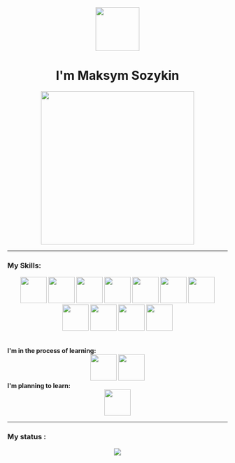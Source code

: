 <div align="center">
<img src="https://i.giphy.com/media/v1.Y2lkPTc5MGI3NjExMTMxZW45MjRranVsbGduYmxuZW0zODI1MWh1d3Nqd2FlbGlsYjFmZyZlcD12MV9pbnRlcm5hbF9naWZfYnlfaWQmY3Q9dHM/qUABlXKRRvfQobzIXp/giphy.gif" width="100px" > <br>
<h1>I'm Maksym Sozykin</h1>
</div>

<div align="center"><img src="https://media.giphy.com/media/wLNuW1tCKRiPmDV5Y4/giphy.gif?cid=ecf05e47nz7m7azjjitcj1bzv6hb6mefjpqs5u4q31vdccx0&ep=v1_gifs_related&rid=giphy.gif&ct=g" width="350px"></div>

---

### My Skills:
<div align="center">
<img src="https://github.com/user-attachments/assets/10fb47fc-a4cd-471b-bf7c-15ba76144bc6" width="60px">
<img src="https://github.com/user-attachments/assets/d902888c-345f-4bf1-ab59-87dccb6d5e20" width="60px">
<img src="https://github.com/user-attachments/assets/554ba479-3564-4351-bedb-d0c05c2a5e13" width="60px">
<img src="https://github.com/user-attachments/assets/68ff52ed-be20-484f-8f42-a797530902d0" width="60px">
<img src="https://github.com/user-attachments/assets/2a92ef64-ba6e-4349-b379-5cd95bdfcada" width="60px">
<img src="https://github.com/user-attachments/assets/818ad1fb-636a-450d-83d7-27b8b15ac21e" width="60px">
<img src="https://github.com/user-attachments/assets/335707a6-611e-4889-9d8a-e3a41179a085" width="60px">
<img src="https://github.com/user-attachments/assets/eb17cb4a-2af9-4d41-8eba-4e6ace79108a" width="60px">
<img src="https://github.com/user-attachments/assets/4b990648-17af-45f1-b701-a106e1921a1c" width="60px">
<img src="https://github.com/user-attachments/assets/17d5a8c5-939b-4171-ab2d-d4f9f1742ac8" width="60px">
<img src="https://github.com/user-attachments/assets/1e6e5263-09f6-43c8-895c-4043ee20a92e" width="60px">
</div> <br> <br>
<div align="left"><b>I'm in the process of learning:</b><div>
<div align="center">
<img src="https://github.com/user-attachments/assets/b9b25eb7-e01a-4c00-b3b9-43cea2337ecd" width="60px">
<img src="https://github.com/user-attachments/assets/2d984802-0366-4dc8-96e7-800c6507461f" width="60px">
</div>
<div align="left"><b>I'm planning to learn:</b><div>
<div align="center">
<img src="https://github.com/user-attachments/assets/a22d5241-41aa-4bf6-b885-4d339e0f5457" width="60px">
</div>

---

### My status :
<div align="center">
  <a href="https://github.com/anuraghazra/github-readme-stats">
    <img align="center" src="https://github-readme-stats.vercel.app/api/top-langs/?username=makssozykin&layout=compact&bg_color=3a485e&text_color=ffffff" />
  </a>
</div>